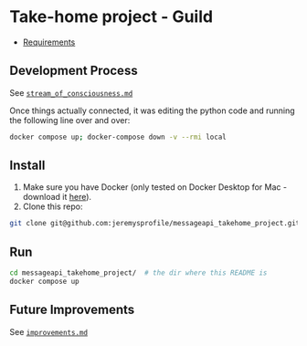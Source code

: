 # Take-home project - Guild
* [Requirements](./docs/requirements.md)

## Development Process
See [`stream_of_consciousness.md`](./docs/stream_of_consciousness.md)

Once things actually connected, it was editing the python code and running the following line over and over:
```bash
docker compose up; docker-compose down -v --rmi local
```

## Install
1. Make sure you have Docker (only tested on Docker Desktop for Mac - download it [here](https://www.docker.com/products/docker-desktop)).
2. Clone this repo:
```bash
git clone git@github.com:jeremysprofile/messageapi_takehome_project.git
```

## Run
```bash
cd messageapi_takehome_project/  # the dir where this README is
docker compose up
```

## Future Improvements
See [`improvements.md`](./docs/improvements.md)
